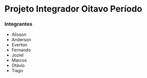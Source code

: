 # Projeto Integrador Oitavo Período

### Integrantes
* Alisson
* Anderson
* Everton
* Fernando
* Joziel
* Marcos
* Otávio
* Tiago


